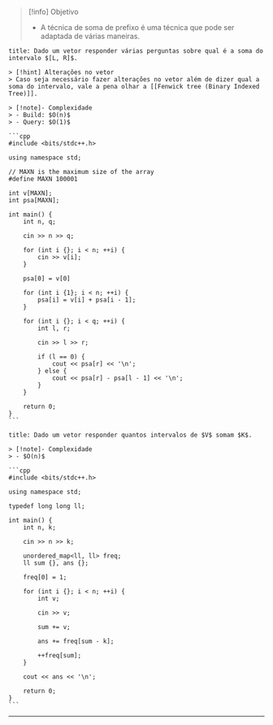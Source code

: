 > [!info] Objetivo
> - A técnica de soma de prefixo é uma técnica que pode ser adaptada de várias maneiras.

````ad-example
title: Dado um vetor responder várias perguntas sobre qual é a soma do intervalo $[L, R]$.

> [!hint] Alterações no vetor
> Caso seja necessário fazer alterações no vetor além de dizer qual a soma do intervalo, vale a pena olhar a [[Fenwick tree (Binary Indexed Tree)]].

> [!note]- Complexidade
> - Build: $O(n)$
> - Query: $O(1)$

```cpp
#include <bits/stdc++.h>

using namespace std;

// MAXN is the maximum size of the array
#define MAXN 100001

int v[MAXN];
int psa[MAXN];

int main() {
    int n, q;

    cin >> n >> q;

    for (int i {}; i < n; ++i) {
        cin >> v[i];
    }

    psa[0] = v[0]

    for (int i {1}; i < n; ++i) {
        psa[i] = v[i] + psa[i - 1];
    }

    for (int i {}; i < q; ++i) {
        int l, r;

        cin >> l >> r;

        if (l == 0) {
            cout << psa[r] << '\n';
        } else {
            cout << psa[r] - psa[l - 1] << '\n';
        }
    }

    return 0;
}
```
````

````ad-example
title: Dado um vetor responder quantos intervalos de $V$ somam $K$.

> [!note]- Complexidade
> - $O(n)$

```cpp
#include <bits/stdc++.h>

using namespace std;

typedef long long ll;

int main() {
    int n, k;

    cin >> n >> k;

    unordered_map<ll, ll> freq;
    ll sum {}, ans {};

    freq[0] = 1;

    for (int i {}; i < n; ++i) {
        int v;

        cin >> v;

        sum += v;

        ans += freq[sum - k];

        ++freq[sum];
    }

    cout << ans << '\n';

    return 0;
}
```
````

---